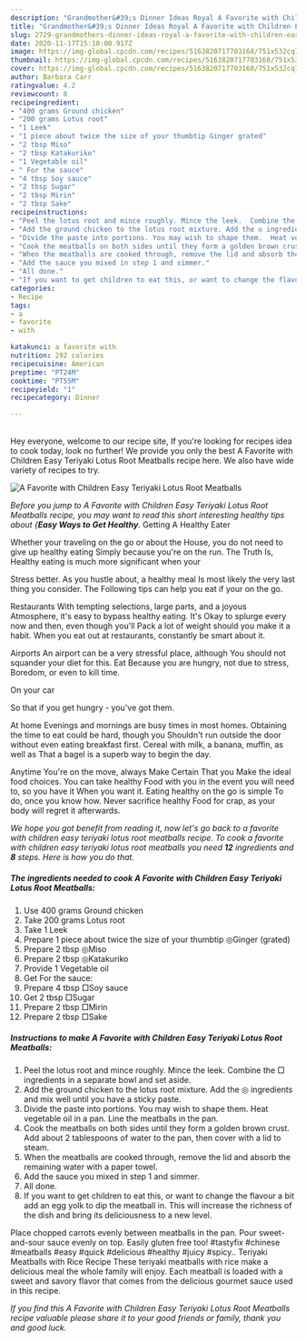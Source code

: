 ```yaml
---
description: "Grandmother&#39;s Dinner Ideas Royal A Favorite with Children Easy Teriyaki Lotus Root Meatballs"
title: "Grandmother&#39;s Dinner Ideas Royal A Favorite with Children Easy Teriyaki Lotus Root Meatballs"
slug: 2729-grandmothers-dinner-ideas-royal-a-favorite-with-children-easy-teriyaki-lotus-root-meatballs
date: 2020-11-17T15:10:00.917Z
image: https://img-global.cpcdn.com/recipes/5163820717703168/751x532cq70/a-favorite-with-children-easy-teriyaki-lotus-root-meatballs-recipe-main-photo.jpg
thumbnail: https://img-global.cpcdn.com/recipes/5163820717703168/751x532cq70/a-favorite-with-children-easy-teriyaki-lotus-root-meatballs-recipe-main-photo.jpg
cover: https://img-global.cpcdn.com/recipes/5163820717703168/751x532cq70/a-favorite-with-children-easy-teriyaki-lotus-root-meatballs-recipe-main-photo.jpg
author: Barbara Carr
ratingvalue: 4.2
reviewcount: 8
recipeingredient:
- "400 grams Ground chicken"
- "200 grams Lotus root"
- "1 Leek"
- "1 piece about twice the size of your thumbtip Ginger grated"
- "2 tbsp Miso"
- "2 tbsp Katakuriko"
- "1 Vegetable oil"
- " For the sauce"
- "4 tbsp Soy sauce"
- "2 tbsp Sugar"
- "2 tbsp Mirin"
- "2 tbsp Sake"
recipeinstructions:
- "Peel the lotus root and mince roughly. Mince the leek.  Combine the □ ingredients in a separate bowl and set aside."
- "Add the ground chicken to the lotus root mixture. Add the ◎ ingredients and mix well until you have a sticky paste."
- "Divide the paste into portions. You may wish to shape them.  Heat vegetable oil in a pan. Line the meatballs in the pan."
- "Cook the meatballs on both sides until they form a golden brown crust. Add about 2 tablespoons of water to the pan, then cover with a lid to steam."
- "When the meatballs are cooked through, remove the lid and absorb the remaining water with a paper towel."
- "Add the sauce you mixed in step 1 and simmer."
- "All done."
- "If you want to get children to eat this, or want to change the flavour a bit add an egg yolk to dip the meatball in. This will increase the richness of the dish and bring its deliciousness to a new level."
categories:
- Recipe
tags:
- a
- favorite
- with

katakunci: a favorite with 
nutrition: 292 calories
recipecuisine: American
preptime: "PT24M"
cooktime: "PT55M"
recipeyield: "1"
recipecategory: Dinner

---
```

<br>
Hey everyone, welcome to our recipe site, If you're looking for recipes idea to cook today, look no further! We provide you only the best A Favorite with Children Easy Teriyaki Lotus Root Meatballs recipe here. We also have wide variety of recipes to try.
<br>


![A Favorite with Children Easy Teriyaki Lotus Root Meatballs](https://img-global.cpcdn.com/recipes/5163820717703168/751x532cq70/a-favorite-with-children-easy-teriyaki-lotus-root-meatballs-recipe-main-photo.jpg)

<i>Before you jump to A Favorite with Children Easy Teriyaki Lotus Root Meatballs recipe, you may want to read this short interesting healthy tips about {<strong>Easy Ways to Get Healthy</strong>.</i>
Getting A Healthy Eater

Whether your traveling on the go or about the
House, you do not need to give up healthy eating
Simply because you're on the run. The Truth Is,
Healthy eating is much more significant when your



Stress better. As you hustle about, a healthy meal
Is most likely the very last thing you consider. The
Following tips can help you eat if your on the go.

Restaurants
With tempting selections, large parts, and a joyous 
Atmosphere, it's easy to bypass healthy eating. It's
Okay to splurge every now and then, even though you'll
Pack a lot of weight should you make it a habit.
When you eat out at restaurants, constantly be smart
about it.

Airports
An airport can be a very stressful place, although
You should not squander your diet for this. Eat
Because you are hungry, not due to stress,
Boredom, or even to kill time.

On your car

So that if you get hungry - you've got them.

At home
Evenings and mornings are busy times in most homes.
Obtaining the time to eat could be hard, though you
Shouldn't run outside the door without even eating breakfast
first. Cereal with milk, a banana, muffin, as well as 
That a bagel is a superb way to begin the day.

Anytime You're on the move, always Make Certain That you
Make the ideal food choices. You can take healthy
Food with you in the event you will need to, so you have it
When you want it. Eating healthy on the go is simple 
To do, once you know how. Never sacrifice healthy
Food for crap, as your body will regret it afterwards.


<i>We hope you got benefit from reading it, now let's go back to a favorite with children easy teriyaki lotus root meatballs recipe. To cook a favorite with children easy teriyaki lotus root meatballs you need <strong>12</strong> ingredients and <strong>8</strong> steps. Here is how you do that.
</i>

##### The ingredients needed to cook A Favorite with Children Easy Teriyaki Lotus Root Meatballs:

1. Use 400 grams Ground chicken
1. Take 200 grams Lotus root
1. Take 1 Leek
1. Prepare 1 piece about twice the size of your thumbtip ◎Ginger (grated)
1. Prepare 2 tbsp ◎Miso
1. Prepare 2 tbsp ◎Katakuriko
1. Provide 1 Vegetable oil
1. Get  For the sauce:
1. Prepare 4 tbsp □Soy sauce
1. Get 2 tbsp □Sugar
1. Prepare 2 tbsp □Mirin
1. Prepare 2 tbsp □Sake


##### Instructions to make A Favorite with Children Easy Teriyaki Lotus Root Meatballs:

1. Peel the lotus root and mince roughly. Mince the leek.  Combine the □ ingredients in a separate bowl and set aside.
1. Add the ground chicken to the lotus root mixture. Add the ◎ ingredients and mix well until you have a sticky paste.
1. Divide the paste into portions. You may wish to shape them.  Heat vegetable oil in a pan. Line the meatballs in the pan.
1. Cook the meatballs on both sides until they form a golden brown crust. Add about 2 tablespoons of water to the pan, then cover with a lid to steam.
1. When the meatballs are cooked through, remove the lid and absorb the remaining water with a paper towel.
1. Add the sauce you mixed in step 1 and simmer.
1. All done.
1. If you want to get children to eat this, or want to change the flavour a bit add an egg yolk to dip the meatball in. This will increase the richness of the dish and bring its deliciousness to a new level.


Place chopped carrots evenly between meatballs in the pan. Pour sweet-and-sour sauce evenly on top. Easily gluten free too! #tastyfix #chinese #meatballs #easy #quick #delicious #healthy #juicy #spicy.. Teriyaki Meatballs with Rice Recipe These teriyaki meatballs with rice make a delicious meal the whole family will enjoy. Each meatball is loaded with a sweet and savory flavor that comes from the delicious gourmet sauce used in this recipe. 

<i>If you find this A Favorite with Children Easy Teriyaki Lotus Root Meatballs recipe valuable please share it to your good friends or family, thank you and good luck.</i>
